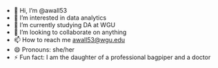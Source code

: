 - 👋 Hi, I’m @awall53
- 👀 I’m interested in data analytics
- 🌱 I’m currently studying DA at WGU
- 💞️ I’m looking to collaborate on anything
- 📫 How to reach me awall53@wgu.edu
- 😄 Pronouns: she/her
- ⚡ Fun fact: I am the daughter of a professional bagpiper and a doctor

<!---
awall53/awall53 is a ✨ special ✨ repository because its `README.md` (this file) appears on your GitHub profile.
You can click the Preview link to take a look at your changes.
--->
